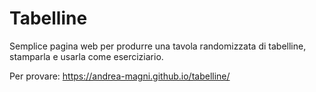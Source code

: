 # Tabelline

Semplice pagina web per produrre una tavola randomizzata di tabelline, stamparla e usarla come eserciziario.

Per provare: https://andrea-magni.github.io/tabelline/
